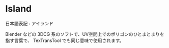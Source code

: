 
# Island

日本語表記 : アイランド

Blender などの 3DCG 系のソフトで、UV空間上でのポリゴンのひとまとまりを指す言葉で、 TexTransTool でも同じ意味で使用されます。
